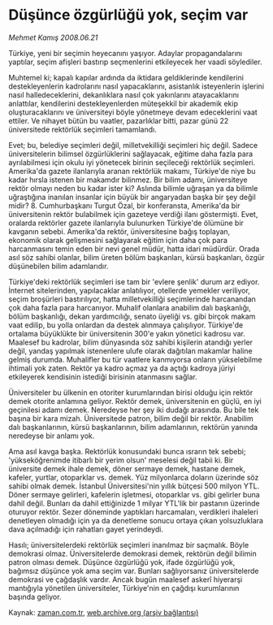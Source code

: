 # Düşünce özgürlüğü yok, seçim var

*Mehmet Kamış 2008.06.21*

<tr><td class="metin" colspan="2" style="padding-top: 20px; padding-left: 5px; padding-right: 10px;">Türkiye, yeni bir seçimin heyecanını yaşıyor. Adaylar propagandalarını yaptılar, seçim afişleri bastırıp seçmenlerini etkileyecek her vaadi söylediler.</td></tr><tr><td class="metin" colspan="2" style="padding-top: 20px; padding-left: 5px; padding-right: 10px;"><p> Muhtemel ki; kapalı kapılar ardında da iktidara geldiklerinde kendilerini destekleyenlerin kadrolarını nasıl yapacaklarını, asistanlık isteyenlerin işlerini nasıl halledeceklerini, dekanlıklara nasıl çok yakınlarını atayacaklarını anlattılar, kendilerini destekleyenlerden müteşekkil bir akademik ekip oluşturacaklarını ve üniversiteyi böyle yönetmeye devam edeceklerini vaat ettiler. Ve nihayet bütün bu vaatler, pazarlıklar bitti, pazar günü 22 üniversitede rektörlük seçimleri tamamlandı. 
<p> Evet; bu, belediye seçimleri değil, milletvekilliği seçimleri hiç değil. Sadece üniversitelerin bilimsel özgürlüklerini sağlayacak, eğitime daha fazla para ayrılabilmesi için okulu iyi yönetecek birinin seçileceği rektörlük seçimleri. Amerika'da gazete ilanlarıyla aranan rektörlük makamı, Türkiye'de niye bu kadar hırsla istenen bir makamdır bilinmez. Bir bilim adamı, üniversiteye rektör olmayı neden bu kadar ister ki? Aslında bilimle uğraşan ya da bilimle uğraştığına inanılan insanlar için büyük bir angaryadan başka bir şey değil midir? 8. Cumhurbaşkanı Turgut Özal, bir konferansta, Amerika'da bir üniversitenin rektör bulabilmek için gazeteye verdiği ilanı göstermişti. Evet, oralarda rektörler gazete ilanlarıyla bulunurken Türkiye'de ölümüne bir kavganın sebebi. Amerika'da rektör, üniversitesine bağış toplayan, ekonomik olarak gelişmesini sağlayarak eğitim için daha çok para harcanmasını temin eden bir nevi genel müdür, hatta idari müdürdür. Orada asıl söz sahibi olanlar, bilim üreten bölüm başkanları, kürsü başkanları, özgür düşünebilen bilim adamlarıdır. 
<p> Türkiye'deki rektörlük seçimleri ise tam bir 'evlere şenlik' durum arz ediyor. İnternet sitelerinden, yapılacaklar anlatılıyor, otellerde yemekler veriliyor, seçim broşürleri bastırılıyor, hatta milletvekilliği seçimlerinde harcanandan çok daha fazla para harcanıyor. Muhalif olanlara anabilim dalı başkanlığı, bölüm başkanlığı, dekan yardımcılığı, senato üyeliği vs. gibi birçok makam vaat edilip, bu yolla onlardan da destek alınmaya çalışılıyor. Türkiye'de ortalama büyüklükte bir üniversitenin 300'e yakın yönetici kadrosu var. Maalesef bu kadrolar, bilim dünyasında söz sahibi kişilerin atandığı yerler değil, yandaş yapılmak istenenlere ulufe olarak dağıtılan makamlar haline gelmiş durumda. Muhalifler bu tür vaatlere kanmıyorsa onların yükselebilme ihtimali yok zaten. Rektör ya kadro açmaz ya da açtığı kadroya jüriyi etkileyerek kendisinin istediği birisinin atanmasını sağlar. 
<p> Üniversiteler bu ülkenin en otoriter kurumlarından birisi olduğu için rektör demek otorite anlamına geliyor. Rektör demek, üniversitenin en güçlü, en iyi geçinilesi adamı demek. Neredeyse her şey iki dudağı arasında. Bu bile tek başına bir kara mizah. Üniversitede patron, bilim değil bir rektör. Anabilim dalı başkanlarının, kürsü başkanlarının, bilim adamlarının, rektörün yanında neredeyse bir anlamı yok. 
<p> Ama asıl kavga başka. Rektörlük konusundaki bunca ısrarın tek sebebi; 'yükseköğrenimde itibarlı bir yerim olsun' meselesi değil tabii ki. Bir üniversite demek ihale demek, döner sermaye demek, hastane demek, kafeler, yurtlar, otoparklar vs. demek. Yüz milyonlarca doların üzerinde söz sahibi olmak demek. İstanbul Üniversitesi'nin yıllık bütçesi 500 milyon YTL. Döner sermaye gelirleri, kafelerin işletmesi, otoparklar vs. gibi gelirler buna dahil değil. Bunları da dahil ettiğinizde 1 milyar YTL'lik bir pastanın üzerinde oturuyor rektör. Sezer döneminde yaptıkları harcamaları, verdikleri ihaleleri denetleyen olmadığı için ya da denetleme sonucu ortaya çıkan yolsuzluklara dava açılmadığı için rahatları gayet yerindeydi.
<p> Hasılı; üniversitelerdeki rektörlük seçimleri inanılmaz bir saçmalık. Böyle demokrasi olmaz. Üniversitelerde demokrasi demek, rektörün değil bilimin patron olması demek. Düşünce özgürlüğü yok, ifade özgürlüğü yok, bağımsız düşünce yok ama seçim var. Bunları sağlıyorsanız üniversitelerde demokrasi ve çağdaşlık vardır. Ancak bugün maalesef askerî hiyerarşi mantığıyla yönetilen üniversiteler, Türkiye'nin en çağdışı kurumlarının başında geliyor.<br/></p></p></p></p></p></p></td></tr>

Kaynak: [zaman.com.tr](http://zaman.com.tr/yazar.do?yazino=704873), [web.archive.org (arşiv bağlantısı)](http://web.archive.org/web/20080716030342/http://www.zaman.com.tr:80/yazar.do?yazino=704873)
